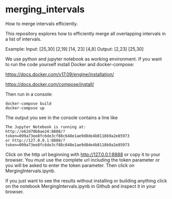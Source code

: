 # merging_intervals
How to merge intervals efficiently.

This repository explores how to efficiently merge all overlapping intervals in a list of intervals.

Example:
Input: [25,30] [2,19] [14, 23] [4,8]  Output: [2,23] [25,30]

We use python and jupyter notebook as working environment. 
If you want to run the code yourself install Docker and docker-compose: 

https://docs.docker.com/v17.09/engine/installation/

https://docs.docker.com/compose/install/

Then run in a console: 
```
docker-compose build
docker-compose up
```
The output you see in the console contains a line like 
```
The Jupyter Notebook is running at:
http://e62d70b8ae24:8888/?token=099a73ee8fc6de3cf88c648e1ae9d8de4b8118b9a2e85973
or http://127.0.0.1:8888/?token=099a73ee8fc6de3cf88c648e1ae9d8de4b8118b9a2e85973
```
Click on the http url beginning with http://127.0.0.1:8888 or copy it to your browser. You must use the complete 
url including the token parameter or you will be asked to enter the token parameter. Then click on MergingIntervals.ipynb.

If you just want to see the results without installing or building anything click on the notebook MergingIntervals.ipynb in Github and inspect it in your browser.
